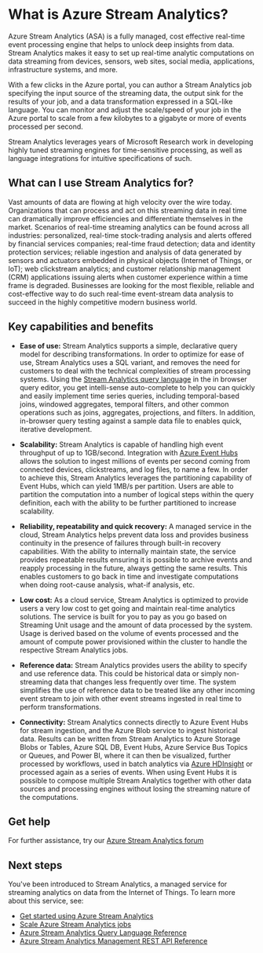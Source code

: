 <properties 
	pageTitle="Introduction to Stream Analytics | Microsoft Azure" 
	description="Learn about Azure Stream Analytics, a fully managed cloud service that helps you analyze streaming data from the Internet of Things (IoT) in real-time." 
	keywords="big data analytics,cloud service,internet of things,managed service,stream processing,streaming analytics,streaming data"
	services="stream-analytics" 
	documentationCenter="" 
	authors="jeffstokes72" 
	manager="paulettm" 
	editor="cgronlun"/>

<tags 
	ms.service="stream-analytics" 
	ms.devlang="na" 
	ms.topic="article" 
	ms.tgt_pltfrm="na" 
	ms.workload="data-services" 
	ms.date="10/05/2015" 
	ms.author="jeffstok"/>


# What is Azure Stream Analytics?

Azure Stream Analytics (ASA) is a fully managed, cost effective real-time event processing engine that helps to unlock deep insights from data. Stream Analytics makes it easy to set up real-time analytic computations on data streaming from devices, sensors, web sites, social media, applications, infrastructure systems, and more.

With a few clicks in the Azure portal, you can author a Stream Analytics job specifying the input source of the streaming data, the output sink for the results of your job, and a data transformation expressed in a SQL-like language. You can monitor and adjust the scale/speed of your job in the Azure portal to scale from a few kilobytes to a gigabyte or more of events processed per second.

Stream Analytics leverages years of Microsoft Research work in developing highly tuned streaming engines for time-sensitive processing, as well as language integrations for intuitive specifications of such.

## What can I use Stream Analytics for?
Vast amounts of data are flowing at high velocity over the wire today. Organizations that can process and act on this streaming data in real time can dramatically improve efficiencies and differentiate themselves in the market. Scenarios of real-time streaming analytics can be found across all industries: personalized, real-time stock-trading analysis and alerts offered by financial services companies; real-time fraud detection; data and identity protection services; reliable ingestion and analysis of data generated by sensors and actuators embedded in physical objects (Internet of Things, or IoT); web clickstream analytics; and customer relationship management (CRM) applications issuing alerts when customer experience within a time frame is degraded. Businesses are looking for the most flexible, reliable and cost-effective way to do such real-time event-stream data analysis to succeed in the highly competitive modern business world.

## Key capabilities and benefits
-   **Ease of use:** Stream Analytics supports a simple, declarative query model for describing transformations. In order to optimize for ease of use, Stream Analytics uses a SQL variant, and removes the need for customers to deal with the technical complexities of stream processing systems. Using the [Stream Analytics query language](https://msdn.microsoft.com/library/azure/dn834998.aspx) in the in browser query editor, you get intelli-sense auto-complete to help you can quickly and easily implement time series queries, including temporal-based joins, windowed aggregates, temporal filters, and other common operations such as joins, aggregates, projections, and filters. In addition, in-browser query testing against a sample data file to enables quick, iterative development.  

-   **Scalability:** Stream Analytics is capable of handling high event throughput of up to 1GB/second. Integration with [Azure Event Hubs](http://azure.microsoft.com/services/event-hubs/) allows the solution to ingest millions of events per second coming from connected devices, clickstreams, and log files, to name a few. In order to achieve this, Stream Analytics leverages the partitioning capability of Event Hubs, which can yield 1MB/s per partition. Users are able to partition the computation into a number of logical steps within the query definition, each with the ability to be further partitioned to increase scalability.  

-   **Reliability, repeatability and quick recovery:** A managed service in the cloud, Stream Analytics helps prevent data loss and provides business continuity in the presence of failures through built-in recovery capabilities. With the ability to internally maintain state, the service provides repeatable results ensuring it is possible to archive events and reapply processing in the future, always getting the same results. This enables customers to go back in time and investigate computations when doing root-cause analysis, what-if analysis, etc.  

-   **Low cost:** As a cloud service, Stream Analytics is optimized to provide users a very low cost to get going and maintain real-time analytics solutions. The service is built for you to pay as you go based on Streaming Unit usage and the amount of data processed by the system. Usage is derived based on the volume of events processed and the amount of compute power provisioned within the cluster to handle the respective Stream Analytics jobs.  

-   **Reference data:** Stream Analytics provides users the ability to specify and use reference data. This could be historical data or simply non-streaming data that changes less frequently over time. The system simplifies the use of reference data to be treated like any other incoming event stream to join with other event streams ingested in real time to perform transformations.  

-   **Connectivity:** Stream Analytics connects directly to Azure Event Hubs for stream ingestion, and the Azure Blob service to ingest historical data. Results can be written from Stream Analytics to Azure Storage Blobs or Tables, Azure SQL DB, Event Hubs, Azure Service Bus Topics or Queues, and Power BI, where it can then be visualized, further processed by workflows, used in batch analytics via [Azure HDInsight](http://azure.microsoft.com/services/hdinsight/) or processed again as a series of events. When using Event Hubs it is possible to compose multiple Stream Analytics together with other data sources and processing engines without losing the streaming nature of the computations.  

## Get help
For further assistance, try our [Azure Stream Analytics forum](https://social.msdn.microsoft.com/Forums/en-US/home?forum=AzureStreamAnalytics)

## Next steps
You've been introduced to Stream Analytics, a managed service for streaming analytics on data from the Internet of Things. To learn more about this service, see:

- [Get started using Azure Stream Analytics](stream-analytics-get-started.md)
- [Scale Azure Stream Analytics jobs](stream-analytics-scale-jobs.md)
- [Azure Stream Analytics Query Language Reference](https://msdn.microsoft.com/library/azure/dn834998.aspx)
- [Azure Stream Analytics Management REST API Reference](https://msdn.microsoft.com/library/azure/dn835031.aspx)

